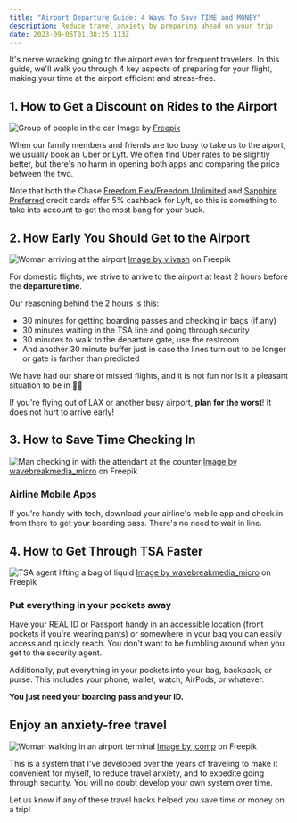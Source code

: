```yaml
---
title: "Airport Departure Guide: 4 Ways To Save TIME and MONEY"
description: Reduce travel anxiety by preparing ahead on your trip
date: 2023-09-05T01:38:25.113Z
---
```


It's nerve wracking going to the airport even for frequent travelers. In this guide, we'll walk you through 4 key aspects of preparing for your flight, making your time at the airport efficient and stress-free.

## 1. How to Get a Discount on Rides to the Airport

![Group of people in the car](/blog/images/uploads/people-in-the-car.jpg "Group of people in the car")
Image by <a href="https://www.freepik.com/free-photo/friends-car-having-trip-together_17809336.htm#query=uber&position=15&from_view=search&track=sph">Freepik</a>

When our family members and friends are too busy to take us to the aiport, we usually book an Uber or Lyft. We often find Uber rates to be slightly better, but there's no harm in opening both apps and comparing the price between the two.

Note that both the Chase [Freedom Flex/Freedom Unlimited](https://www.referyourchasecard.com/18j/6G84Q2WADR) and [Sapphire Preferred](https://www.referyourchasecard.com/6j/OCD838ZVKE) credit cards offer 5% cashback for Lyft, so this is something to take into account to get the most bang for your buck.


## 2. How Early You Should Get to the Airport

![Woman arriving at the airport](/blog/images/uploads/woman-at-the-airport.jpg "Woman arriving at the airport")
<a href="https://www.freepik.com/free-photo/stunning-blonde-lady-with-blue-white-suitcases-stands-before-crossing-street_1119562.htm#query=airport&position=36&from_view=search&track=sph">Image by v.ivash</a> on Freepik

For domestic flights, we strive to arrive to the airport at least 2 hours before the **departure time**. 

Our reasoning behind the 2 hours is this: 
- 30 minutes for getting boarding passes and checking in bags (if any)
- 30 minutes waiting in the TSA line and going through security
- 30 minutes to walk to the departure gate, use the restroom
- And another 30 minute buffer just in case the lines turn out to be longer or gate is farther than predicted 

We have had our share of missed flights, and it is not fun nor is it a pleasant situation to be in 😵‍💫

If you're flying out of LAX or another busy airport, **plan for the worst**! It does not hurt to arrive early!

## 3. How to Save Time Checking In

![Man checking in with the attendant at the counter](/blog/images/uploads/airline-check-in-with-attendant.jpg "Man checking in with the attendant at the counter")
<a href="https://www.freepik.com/free-photo/airline-check-attendant-showing-direction-commuter-check-counter_10747917.htm#query=airport%20check%20in&position=32&from_view=search&track=ais">Image by wavebreakmedia_micro</a> on Freepik

### Airline Mobile Apps

If you're handy with tech, download your airline's mobile app and check in from there to get your boarding pass. There's no need to wait in line.

## 4. How to Get Through TSA Faster

![TSA agent lifting a bag of liquid](/blog/images/uploads/airport-security.jpg "TSA agent lifting a bag of liquid")
<a href="https://www.freepik.com/free-photo/mid-section-commuter-collecting-accessories-from-crate_10748153.htm">Image by wavebreakmedia_micro</a> on Freepik

### Put everything in your pockets away

Have your REAL ID or Passport handy in an accessible location (front pockets if you're wearing pants) or somewhere in your bag you can easily access and quickly reach. You don't want to be fumbling around when you get to the security agent. 

Additionally, put everything in your pockets into your bag, backpack, or purse. This includes your phone, wallet, watch, AirPods, or whatever. 

**You just need your boarding pass and your ID.**

## Enjoy an anxiety-free travel

![Woman walking in an airport terminal](/blog/images/uploads/woman-in-airport-terminal.jpg "Woman walking in an airport terminal")
<a href="https://www.freepik.com/free-photo/beautiful-asian-woman-smiling-with-map-bag-bus-station_5017108.htm">Image by jcomp</a> on Freepik

This is a system that I've developed over the years of traveling to make it convenient for myself, to reduce travel anxiety, and to expedite going through security. You will no doubt develop your own system over time. 

Let us know if any of these travel hacks helped you save time or money on a trip!
